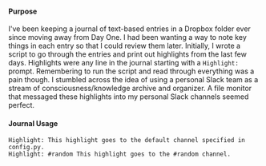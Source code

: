 #### Purpose

I've been keeping a journal of text-based entries in a Dropbox folder ever since moving away from Day One. I had been wanting a way to note key things in each entry so that I could review them later. Initially, I wrote a script to go through the entries and print out highlights from the last few days. Highlights were any line in the journal starting with a `Highlight: ` prompt. Remembering to run the script and read through everything was a pain though. I stumbled across the idea of using a personal Slack team as a stream of consciousness/knowledge archive and organizer. A file monitor that messaged these highlights into my personal Slack channels seemed perfect.

#### Journal Usage

```
Highlight: This highlight goes to the default channel specified in config.py.
Highlight: #random This highlight goes to the #random channel.
```
